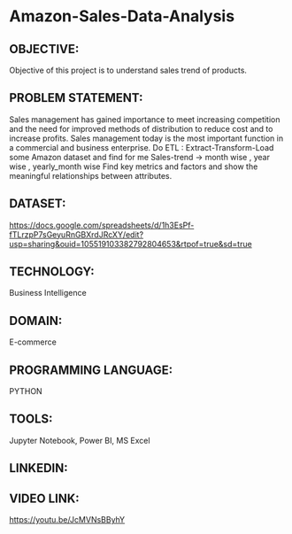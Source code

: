 # Amazon-Sales-Data-Analysis
## OBJECTIVE:
Objective of this project is to understand sales trend of products.
## PROBLEM STATEMENT: 
Sales management has gained importance to meet increasing competition and the need
for improved methods of distribution to reduce cost and to increase profits. Sales
management today is the most important function in a commercial and business
enterprise.
Do ETL : Extract-Transform-Load some Amazon dataset and find for me
Sales-trend -> month wise , year wise , yearly_month wise
Find key metrics and factors and show the meaningful relationships between attributes.
## DATASET: 
https://docs.google.com/spreadsheets/d/1h3EsPf-fTLrzpP7sGeyuRnGBXrdJRcXY/edit?usp=sharing&ouid=105519103382792804653&rtpof=true&sd=true
## TECHNOLOGY:
Business Intelligence
## DOMAIN:
E-commerce
## PROGRAMMING LANGUAGE:
PYTHON
## TOOLS:
Jupyter Notebook, Power BI, MS Excel
## LINKEDIN: 
## VIDEO LINK:
https://youtu.be/JcMVNsBByhY
